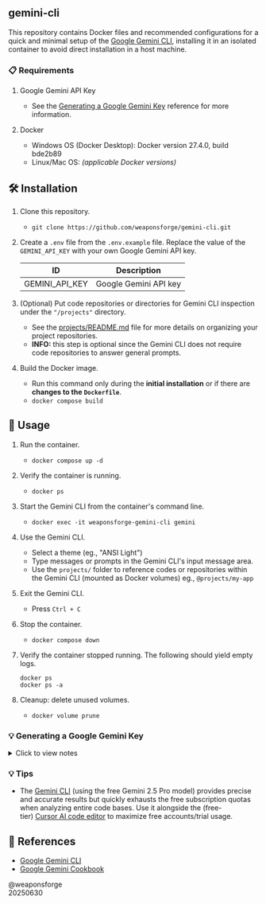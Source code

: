 ## gemini-cli

This repository contains Docker files and recommended configurations for a quick and minimal setup of the [Google Gemini CLI](https://github.com/google-gemini/gemini-cli), installing it in an isolated container to avoid direct installation in a host machine.

### 📋 Requirements

1. Google Gemini API Key
   - See the [Generating a Google Gemini Key](#generating-a-google-gemini-key) reference for more information.

2. Docker
   - Windows OS (Docker Desktop): Docker version 27.4.0, build bde2b89
   - Linux/Mac OS: _(applicable Docker versions)_

## 🛠️ Installation

1. Clone this repository.
   - `git clone https://github.com/weaponsforge/gemini-cli.git`

2. Create a `.env` file from the `.env.example` file. Replace the value of the `GEMINI_API_KEY` with your own Google Gemini API key.

   | ID | Description |
   | --- | --- |
   | GEMINI_API_KEY | Google Gemini API key |

3. (Optional) Put code repositories or directories for Gemini CLI inspection under the `"/projects"` directory.
   - See  the [projects/README.md](projects/README.md) file for more details on organizing your project repositories.
   - **INFO:** this step is optional since the Gemini CLI does not require code repositories to answer general prompts.

4. Build the Docker image.
   - Run this command only during the **initial installation** or if there are **changes to the `Dockerfile`**.<br>
   - `docker compose build`

## 📖 Usage

1. Run the container.
   - `docker compose up -d`

2. Verify the container is running.
   - `docker ps`

3. Start the Gemini CLI from the container's command line.
   - `docker exec -it weaponsforge-gemini-cli gemini`

4. Use the Gemini CLI.
   - Select a theme (eg., "ANSI Light")
   - Type messages or prompts in the Gemini CLI's input message area.
   - Use the `projects/` folder to reference codes or repositories within the Gemini CLI (mounted as Docker volumes) eg., `@projects/my-app`

5. Exit the Gemini CLI.
   - Press `Ctrl + C`

6. Stop the container.
   - `docker compose down`

7. Verify the container stopped running. The following should yield empty logs.
   ```
   docker ps
   docker ps -a
   ```

8. Cleanup: delete unused volumes.
   - `docker volume prune`

### 💡 Generating a Google Gemini Key

<details>
<summary>Click to view notes</summary>

_(These steps require a Google account)_

1. Create one from [Google AI Studio](https://aistudio.google.com/app/apikey). This requires a Google account.
2. Follow the prompts for creating an API key.
   - Type a project name in which to create the API key.
   - > **INFO:** You may also select an existing Google project in which to create the key.
3. Copy the resulting API key in a safe and secure location.

</details>

### 💡 Tips

- The [Gemini CLI](https://github.com/google-gemini/gemini-cli) (using the free Gemini 2.5 Pro model) provides precise and accurate results but quickly exhausts the free subscription quotas when analyzing entire code bases. Use it alongside the (free-tier) [Cursor AI code editor](https://www.cursor.com/) to maximize free accounts/trial usage.

## 📝 References

- [Google Gemini CLI](https://github.com/google-gemini/gemini-cli)
- [Google Gemini Cookbook](https://github.com/google-gemini/cookbook)

@weaponsforge<br>
20250630
